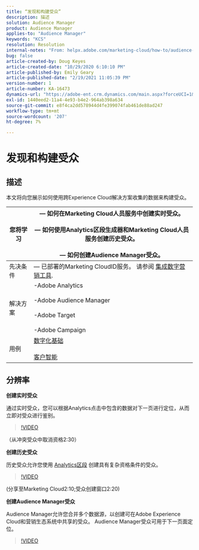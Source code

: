```yaml
---
title: “发现和构建受众”
description: 描述
solution: Audience Manager
product: Audience Manager
applies-to: "Audience Manager"
keywords: "KCS"
resolution: Resolution
internal-notes: "From: helpx.adobe.com/marketing-cloud/how-to/audience-discovery.html"
bug: false
article-created-by: Doug Keyes
article-created-date: "10/29/2020 6:10:10 PM"
article-published-by: Emily Geary
article-published-date: "2/19/2021 11:05:39 PM"
version-number: 1
article-number: KA-16473
dynamics-url: "https://adobe-ent.crm.dynamics.com/main.aspx?forceUCI=1&pagetype=entityrecord&etn=knowledgearticle&id=279bbdfa-111a-eb11-a813-000d3a5937f3"
exl-id: 1440eed2-11a4-4e93-b4e2-964ab398a634
source-git-commit: e8f4ca2dd578944d4fe399074fab461de88ad247
workflow-type: tm+mt
source-wordcount: '207'
ht-degree: 7%

---
```


# 发现和构建受众

## 描述


本文将向您展示如何使用跨Experience Cloud解决方案收集的数据来构建受众。


| 您将学习 |  — 如何在Marketing Cloud人员服务中创建实时受众。<br><br> — 如何使用Analytics区段生成器和Marketing Cloud人员服务创建历史受众。<br><br> — 如何创建Audience Manager受众。 |
| --- | --- |
| 先决条件 |  — 已部署的Marketing CloudID服务。 请参阅 [集成数字营销工具](https://helpx.adobe.com/marketing-cloud/how-to/tool-integration.html). |
| 解决方案 | -Adobe Analytics<br><br>-Adobe Audience Manager<br><br>-Adobe Target<br><br>-Adobe Campaign |
| 用例 | [数字化基础](https://helpx.adobe.com/marketing-cloud/how-to/digital-foundation.html)<br><br>[客户智能](https://helpx.adobe.com/marketing-cloud/how-to/customer-intelligence.html) |





## 分辨率


<b>创建实时受众</b>

通过实时受众，您可以根据Analytics点击中包含的数据对下一页进行定位，从而立即对受众进行鉴别。




>[!VIDEO](https://video.tv.adobe.com/v/17804t1/)


（从冲突受众中取消资格2:30）



<b>创建历史受众</b>

历史受众允许您使用 [Analytics区段](https://marketing.adobe.com/resources/help/zh_CN/analytics/segment/) 创建具有复杂资格条件的受众。




>[!VIDEO](https://video.tv.adobe.com/v/17805/)


(分享至Marketing Cloud2:10;受众创建窗口2:20)

<b>创建Audience Manager受众</b>

Audience Manager允许您合并多个数据源，以创建可在Adobe Experience Cloud和营销生态系统中共享的受众。 Audience Manager受众可用于下一页面定位。




>[!VIDEO](https://video.tv.adobe.com/v/18113t1/)
